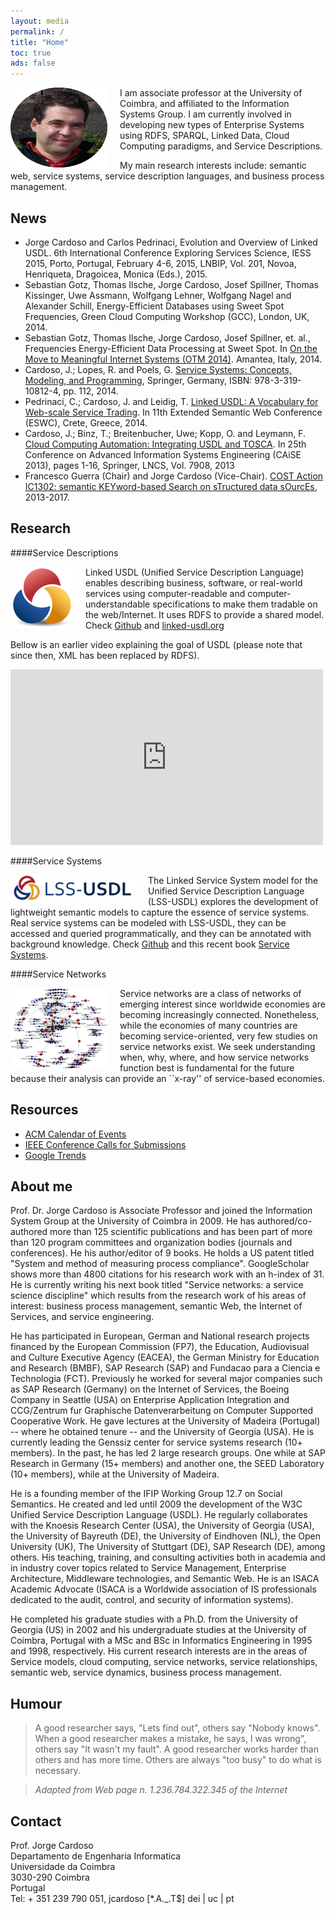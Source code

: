 ```yaml
---
layout: media
permalink: /
title: "Home"
toc: true
ads: false
---
```


<p>
<a href="http://placehold.it/1200x600.gif">
<img src="/images/Jorge-Elbe.gif" height="128" width="155"  style="float:left;margin:0 20px 0 0;"/>
</a>
I am associate professor at the University of Coimbra, and affiliated to the Information Systems Group. 
I am currently involved in developing new types of Enterprise Systems using RDFS, SPARQL, Linked Data, Cloud Computing paradigms, and Service Descriptions. 
</p>

My main research interests include: semantic web, service systems, service description languages, and business process management.


News
---------------

+ Jorge Cardoso and Carlos Pedrinaci, Evolution and Overview of Linked USDL. 6th International Conference Exploring Services Science, IESS 2015, Porto, Portugal, February 4-6, 2015, LNBIP, Vol. 201, Novoa, Henriqueta, Dragoicea, Monica (Eds.), 2015.
+ Sebastian Gotz, Thomas Ilsche, Jorge Cardoso, Josef Spillner, Thomas Kissinger, Uwe Assmann, Wolfgang Lehner, Wolfgang Nagel and Alexander Schill, Energy-Efficient Databases using Sweet Spot Frequencies, Green Cloud Computing Workshop (GCC), London, UK, 2014.
+ Sebastian Gotz, Thomas Ilsche, Jorge Cardoso, Josef Spillner, et. al., Frequencies Energy-Efficient Data Processing at Sweet Spot. In [On the Move to Meaningful Internet Systems (OTM 2014)](http://www.onthemove-conferences.org). Amantea, Italy, 2014.
+ Cardoso,  J.; Lopes,  R. and Poels,  G. [Service Systems: Concepts, Modeling, and Programming](http://www.springer.com/computer/database+management+%26+information+retrieval/book/978-3-319-10812-4"), Springer, Germany, ISBN: 978-3-319-10812-4, pp. 112, 2014.
+ Pedrinaci, C.; Cardoso, J. and Leidig, T. [Linked USDL: A Vocabulary for Web-scale Service Trading](/publications/Papers/CP-2014-073-ESWC-Linked-USDL.pdf).  In 11th Extended Semantic Web Conference (ESWC), Crete, Greece, 2014.
+ Cardoso, J.; Binz, T.; Breitenbucher, Uwe; Kopp, O. and Leymann, F. [Cloud Computing Automation: Integrating USDL and TOSCA](/publications/Papers/CP-2013-068-CAISE-USDL-and-TOSCA.pdf). In 25th Conference on Advanced Information Systems Engineering (CAiSE  2013), pages 1-16, Springer, LNCS, Vol. 7908, 2013
+ Francesco Guerra (Chair) and Jorge Cardoso (Vice-Chair). [COST Action IC1302: semantic KEYword-based Search on sTructured data sOurcEs](http://www.keystone-cost.eu), 2013-2017.


Research
---------------

####Service Descriptions 
<p>
<a href="https://github.com/linked-usdl">
<img src="/images/Logo-linked-usdl.png" width="100"  style="float:left;margin:0px 20px 0 0;"/>
</a>
Linked USDL (Unified Service Description Language) enables describing business, software, or real-world services using computer-readable and computer-understandable specifications to make them tradable on the web/Internet. It uses RDFS to provide a shared model. Check <a href="https://github.com/linked-usdl">Github</a> and <a href="http://www.linked-usdl.org">linked-usdl.org</a>
</p>

Bellow is an earlier video explaining the goal of USDL (please note that since then, XML has been replaced by RDFS).

<iframe width="500" height="281" src="http://player.vimeo.com/video/21894921" alt="The video is not available. Please use another browser or change your configuration." frameborder="0" webkitAllowFullScreen mozallowfullscreen allowFullScreen alt="You browser does not supports video frames">
</iframe>


####Service Systems
<p>
<a href="https://github.com/jorge-cardoso/lss-usdl">
<img src="/images/Logo-LSS-USDL.png" width="200"  style="float:left;margin:0 20px 0 0;"/>
</a>
The Linked Service System model for the Unified Service Description Language (LSS-USDL) explores the development of lightweight semantic models to capture the essence of service systems. Real service systems can be modeled with LSS-USDL, they can be accessed and queried programmatically, and they can be annotated with background knowledge. Check <a href="https://github.com/jorge-cardoso/lss-usdl">Github</a> and this recent book <a href="http://www.springer.com/computer/database+management+%26+information+retrieval/book/978-3-319-10812-4">Service Systems</a>.
</p>


####Service Networks 
<p>
<a href="https://github.com/linked-usdl">
<img src="/images/Logo-Service-Network.png" height="128" width="155"  style="float:left;margin:0 20px 0 0;"/>
</a>
Service networks are a class of networks of emerging interest since worldwide economies are becoming increasingly connected. Nonetheless, while the economies of many countries are becoming service-oriented, very few studies on service networks exist. We seek understanding when, why, where, and how service networks function best is fundamental for the future because their analysis can provide an ``x-ray'' of service-based economies.
</p>


Resources
---------------
+ [ACM Calendar of Events](http://campus.acm.org/calendar/) 
+ [IEEE Conference Calls for Submissions](http://www.ieee.org/conferences_events/index.html) 
+ [Google Trends](http://www.google.com/trends) 


About me
---------------
Prof. Dr. Jorge Cardoso is Associate Professor and joined the Information System Group at the University of Coimbra in 2009. He has authored/co-authored more than 125 scientific publications and has been part of more than 120 program committees and organization bodies (journals and conferences). He his author/editor of 9 books. He holds a US patent titled "System and method of measuring process compliance". GoogleScholar shows more than 4800 citations for his research work with an h-index of 31. He is currently writing his next book titled "Service networks: a service science discipline" which results from the research work of his areas of interest: business process management, semantic Web, the Internet of Services, and service engineering.

He has participated in European, German and National research projects financed by the European Commission (FP7), the Education, Audiovisual and Culture Executive Agency (EACEA), the German Ministry for Education and Research (BMBF), SAP Research (SAP) and Fundacao para a Ciencia e Technologia (FCT). Previously he worked for several major companies such as SAP Research (Germany) on the Internet of Services, the Boeing Company in Seattle (USA) on Enterprise Application Integration and CCG/Zentrum fur Graphische Datenverarbeitung on Computer Supported Cooperative Work. He gave lectures at the University of Madeira (Portugal) -- where he obtained tenure -- and the University of Georgia (USA). He is currently leading the Genssiz center for service systems research (10+ members). In the past, he has led 2 large research groups. One while at SAP Research in Germany (15+ members) and another one, the SEED Laboratory (10+ members), while at the University of Madeira.

He is a founding member of the IFIP Working Group 12.7 on Social Semantics. He created and led until 2009 the development of the W3C Unified Service Description Language (USDL). He regularly collaborates with the Knoesis Research Center (USA), the University of Georgia (USA), the University of Bayreuth (DE), the University of Eindhoven (NL), the Open University (UK), The University of Stuttgart (DE), SAP Research (DE), among others. His teaching, training, and consulting activities both in academia and in industry cover topics related to Service Management, Enterprise Architecture, Middleware technologies, and Semantic Web. He is an ISACA Academic Advocate (ISACA is a Worldwide association of IS professionals dedicated to the audit, control, and security of information systems).

He completed his graduate studies with a Ph.D. from the University of Georgia (US) in 2002 and his undergraduate studies at the University of Coimbra, Portugal with a MSc and BSc in Informatics Engineering in 1995 and 1998, respectively.
His current research interests are in the areas of Service models, cloud computing, service networks, service relationships, semantic web, service dynamics, business process management.




Humour 
---------------

<blockquote><p>
A good researcher says, "Lets find out", others say "Nobody knows". When a good researcher makes a mistake, he says, I was wrong", others say "It wasn't my fault". A good researcher works harder than others and has more time. Others are always "too busy" to do what is necessary.</p>
</blockquote>

<blockquote>
  <p><cite><em>Adapted from Web page n. 1.236.784.322.345 of the Internet</em></cite></p>
</blockquote>


Contact 
---------------
<p class="notice">
Prof. Jorge Cardoso<br>
Departamento de Engenharia Informatica<br>
Universidade da Coimbra<br>
3030-290 Coimbra<br>
Portugal<br>
Tel: + 351 239 790 051, jcardoso [*.A._.T$] dei | uc | pt <br>
</p>
